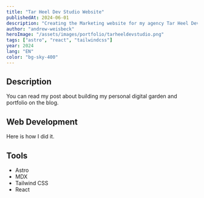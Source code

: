```yaml
---
title: "Tar Heel Dev Studio Website"
publishedAt: 2024-06-01
description: "Creating the Marketing website for my agency Tar Heel Dev Studio."
author: "andrew-weisbeck"
heroImage: "/assets/images/portfolio/tarheeldevstudio.png"
tags: ["astro", "react", "tailwindcss"]
year: 2024
lang: "EN"
color: "bg-sky-400"
---
```


## Description

You can read my post about building my personal digital garden and portfolio on the blog.

## Web Development

Here is how I did it.

## Tools

- Astro
- MDX
- Tailwind CSS
- React
